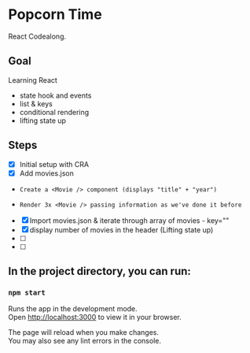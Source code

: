 # Popcorn Time

React Codealong.

## Goal

Learning React
- state hook and events
- list & keys
- conditional rendering
- lifting state up

## Steps

- [x] Initial setup with CRA
- [x] Add movies.json
-     Create a <Movie /> component (displays "title" + "year")
-     Render 3x <Movie /> passing information as we've done it before 
- [x] Import movies.json & iterate through array of movies
      - key=""
- [x] display number of movies in the header (Lifting state up)
- [ ] 
- [ ] 

## In the project directory, you can run:

### `npm start`

Runs the app in the development mode.\
Open [http://localhost:3000](http://localhost:3000) to view it in your browser.

The page will reload when you make changes.\
You may also see any lint errors in the console.
